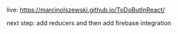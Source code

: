 live: https://marcinolszewski.github.io/ToDoButInReact/

next step: add reducers and then add firebase integration
